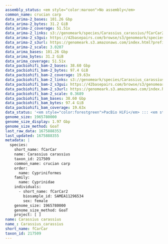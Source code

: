 ```yaml
---
assembly_status: <em style="color:maroon">No assembly</em>
common_name: crucian carp
data_arima-2_bases: 101.26 Gbp
data_arima-2_bytes: 31.2 GiB
data_arima-2_coverage: 51.51x
data_arima-2_links: s3://genomeark/species/Carassius_carassius/fCarCar2/genomic_data/arima/<br>
data_arima-2_s3gui: https://42basepairs.com/browse/s3/genomeark/species/Carassius_carassius/fCarCar2/genomic_data/arima/
data_arima-2_s3url: https://genomeark.s3.amazonaws.com/index.html?prefix=species/Carassius_carassius/fCarCar2/genomic_data/arima/
data_arima-2_scale: 3.0207
data_arima_bases: 101.26 Gbp
data_arima_bytes: 31.2 GiB
data_arima_coverage: 51.51x
data_pacbiohifi_bam-2_bases: 38.60 Gbp
data_pacbiohifi_bam-2_bytes: 97.4 GiB
data_pacbiohifi_bam-2_coverage: 19.63x
data_pacbiohifi_bam-2_links: s3://genomeark/species/Carassius_carassius/fCarCar2/genomic_data/pacbio_hifi/<br>
data_pacbiohifi_bam-2_s3gui: https://42basepairs.com/browse/s3/genomeark/species/Carassius_carassius/fCarCar2/genomic_data/pacbio_hifi/
data_pacbiohifi_bam-2_s3url: https://genomeark.s3.amazonaws.com/index.html?prefix=species/Carassius_carassius/fCarCar2/genomic_data/pacbio_hifi/
data_pacbiohifi_bam-2_scale: 0.3689
data_pacbiohifi_bam_bases: 38.60 Gbp
data_pacbiohifi_bam_bytes: 97.4 GiB
data_pacbiohifi_bam_coverage: 19.63x
data_status: '<em style="color:forestgreen">PacBio HiFi</em> ::: <em style="color:forestgreen">Arima</em>'
genome_size: 1965780000
genome_size_display: 1.97 Gbp
genome_size_method: GoaT
last_raw_data: 1675888353
last_updated: 1675888355
metadata: |
  species:
    short_name: fCarCar
    name: Carassius carassius
    taxon_id: 217509
    common_name: crucian carp
    order:
      name: Cypriniformes
    family:
      name: Cyprinidae
    individuals:
      - short_name: fCarCar2
        biosample_id: SAMEA11296534
        sex: female
    genome_size: 1965780000
    genome_size_method: GoaT
    project: [ ]
name: Carassius carassius
name_: Carassius_carassius
short_name: fCarCar
taxon_id: 217509
---
```


